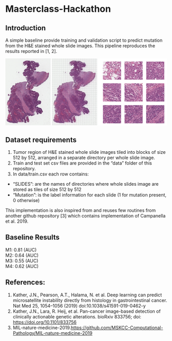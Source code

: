 # Masterclass-Hackathon

## Introduction
A simple baseline provide training and validation script to predict mutation from the H&E stained whole slide images. This pipeline reproduces the results reported in [1, 2].

![](/fig/fig.png)
 
## Dataset requirements
1.	Tumor region of H&E stained whole slide images tiled into blocks of size 512 by 512, arranged in a separate directory per whole slide image.
2. Train and test set csv  files are provided in the “data” folder of this repository.
3.	In data/train.csv each row contains: 
*	“SLIDES”: are the names of directories where whole slides image are stored as tiles of size 512 by 512
*	“Mutation”: is the label information for each slide (1 for mutation present, 0 otherwise)

This implementation is also inspired from and reuses few routines from another github repository [3] which contains implementation of Campanella et al. 2019. 

## Baseline Results

 M1: 0.81 (AUC)\
 M2: 0.64 (AUC)\
 M3: 0.55 (AUC)\
 M4: 0.62 (AUC)

## References:
1.	Kather, J.N., Pearson, A.T., Halama, N. et al. Deep learning can predict microsatellite instability directly from histology in gastrointestinal cancer. Nat Med 25, 1054–1056 (2019) doi:10.1038/s41591-019-0462-y
2.	Kather, J.N., Lara, R. Heij, et al. Pan-cancer image-based detection of clinically actionable genetic alterations. bioRxiv 833756; doi: https://doi.org/10.1101/833756
3.	MIL-nature-medicine-2019.https://github.com/MSKCC-Computational-Pathology/MIL-nature-medicine-2019

